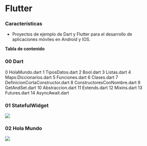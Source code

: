 # Flutter

### Características

- Proyectos de ejemplo de Dart y Flutter para el desarrollo de aplicaciones móviles en Android y IOS.


**Tabla de contenido**


### 00 Dart

0 HolaMundo.dart
1 TiposDatos.dart
2 Bool.dart
3 Listas.dart
4 Maps:Diccionarios.dart
5 Funciones.dart
6 Clases.dart
7 DefinicionCortaConstructor.dart
8 ConstructoresConNombre.dart
9 GetAndSet.dart
10 Abstraccion.dart
11 Extends.dart
12 Mixins.dart
13 Futures.dart
14 AsyncAwait.dart

### 01 StatefulWidget


![](https://n0rf3n.github.io/Flutter/Resources/StatefulWidget.gif)

### 02 Hola Mundo

![](https://n0rf3n.github.io/Flutter/Resources/HolaMundo.gif)
